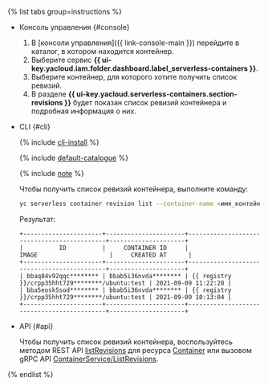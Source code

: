 {% list tabs group=instructions %}

- Консоль управления {#console}

    1. В [консоли управления]({{ link-console-main }}) перейдите в каталог, в котором находится контейнер.
    1. Выберите сервис **{{ ui-key.yacloud.iam.folder.dashboard.label_serverless-containers }}**.
    1. Выберите контейнер, для которого хотите получить список ревизий.
    1. В разделе **{{ ui-key.yacloud.serverless-containers.section-revisions }}** будет показан список ревизий контейнера и подробная информация о них.

- CLI {#cli}

    {% include [cli-install](../cli-install.md) %}

    {% include [default-catalogue](../default-catalogue.md) %}

    {% include [note](./sc-list-note.md) %}

    Чтобы получить список ревизий контейнера, выполните команду:

    ```bash
    yc serverless container revision list --container-name <имя_контейнера>
    ```

    Результат:

    ```text
    +----------------------+----------------------+--------------------------------------------+---------------------+
    |          ID          |     CONTAINER ID     |                   IMAGE                    |     CREATED AT      |
    +----------------------+----------------------+--------------------------------------------+---------------------+
    | bbaq84v92qqc******** | bbab5i36nvda******** | {{ registry }}/crpp35hht729********/ubuntu:test | 2021-09-09 11:22:28 |
    | bba5eosk5sod******** | bbab5i36nvda******** | {{ registry }}/crpp35hht729********/ubuntu:test | 2021-09-09 10:13:04 |
    +----------------------+----------------------+--------------------------------------------+---------------------+
    ```

- API {#api}

  Чтобы получить список ревизий контейнера, воспользуйтесь методом REST API [listRevisions](../../serverless-containers/containers/api-ref/Container/listRevisions.md) для ресурса [Container](../../serverless-containers/containers/api-ref/Container/index.md) или вызовом gRPC API [ContainerService/ListRevisions](../../serverless-containers/containers/api-ref/grpc/container_service.md#ListRevisions).

{% endlist %}